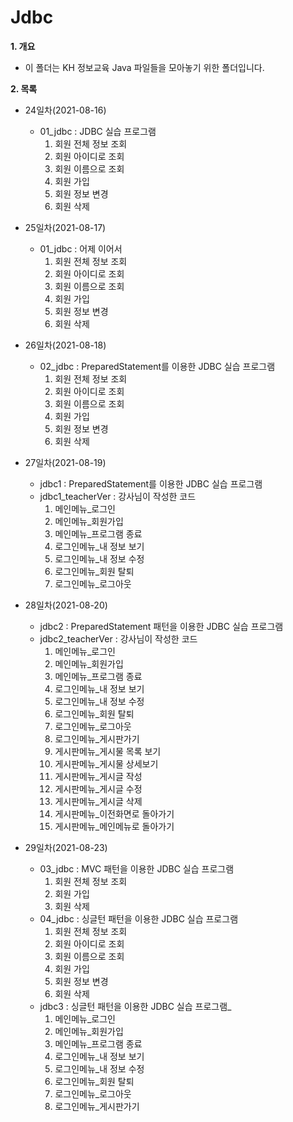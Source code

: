# Jdbc

**1. 개요**
- 이 폴더는 KH 정보교육 Java 파일들을 모아놓기 위한 폴더입니다.

**2. 목록**
- 24일차(2021-08-16)
  - 01_jdbc : JDBC 실습 프로그램
    1. 회원 전체 정보 조회
    2. 회원 아이디로 조회
    3. 회원 이름으로 조회
    4. 회원 가입
    5. 회원 정보 변경
    6. 회원 삭제
   
- 25일차(2021-08-17)
  - 01_jdbc : 어제 이어서
    1. 회원 전체 정보 조회
    2. 회원 아이디로 조회
    3. 회원 이름으로 조회
    4. 회원 가입
    5. 회원 정보 변경
    6. 회원 삭제
 
- 26일차(2021-08-18)
  - 02_jdbc : PreparedStatement를 이용한 JDBC 실습 프로그램
    1. 회원 전체 정보 조회
    2. 회원 아이디로 조회
    3. 회원 이름으로 조회
    4. 회원 가입
    5. 회원 정보 변경
    6. 회원 삭제

- 27일차(2021-08-19)
  - jdbc1 : PreparedStatement를 이용한 JDBC 실습 프로그램
  - jdbc1_teacherVer : 강사님이 작성한 코드
    1. 메인메뉴_로그인
    2. 메인메뉴_회원가입
    3. 메인메뉴_프로그램 종료 
    4. 로그인메뉴_내 정보 보기
    5. 로그인메뉴_내 정보 수정
    6. 로그인메뉴_회원 탈퇴
    7. 로그인메뉴_로그아웃
    
- 28일차(2021-08-20)
  - jdbc2 : PreparedStatement 패턴을 이용한 JDBC 실습 프로그램
  - jdbc2_teacherVer : 강사님이 작성한 코드
    1. 메인메뉴_로그인
    2. 메인메뉴_회원가입
    3. 메인메뉴_프로그램 종료 
    4. 로그인메뉴_내 정보 보기
    5. 로그인메뉴_내 정보 수정
    6. 로그인메뉴_회원 탈퇴
    7. 로그인메뉴_로그아웃
    8. 로그인메뉴_게시판가기
    9. 게시판메뉴_게시물 목록 보기
    10. 게시판메뉴_게시물 상세보기
    11. 게시판메뉴_게시글 작성
    12. 게시판메뉴_게시글 수정
    13. 게시판메뉴_게시글 삭제
    14. 게시판메뉴_이전화면로 돌아가기
    15. 게시판메뉴_메인메뉴로 돌아가기
 
- 29일차(2021-08-23)
  - 03_jdbc : MVC 패턴을 이용한 JDBC 실습 프로그램
    1. 회원 전체 정보 조회
    2. 회원 가입
    3. 회원 삭제
  - 04_jdbc : 싱글턴 패턴을 이용한 JDBC 실습 프로그램
    1. 회원 전체 정보 조회
    2. 회원 아이디로 조회
    3. 회원 이름으로 조회
    4. 회원 가입
    5. 회원 정보 변경
    6. 회원 삭제
  - jdbc3 : 싱글턴 패턴을 이용한 JDBC 실습 프로그램_
    1. 메인메뉴_로그인
    2. 메인메뉴_회원가입
    3. 메인메뉴_프로그램 종료 
    4. 로그인메뉴_내 정보 보기
    5. 로그인메뉴_내 정보 수정
    6. 로그인메뉴_회원 탈퇴
    7. 로그인메뉴_로그아웃
    8. 로그인메뉴_게시판가기

